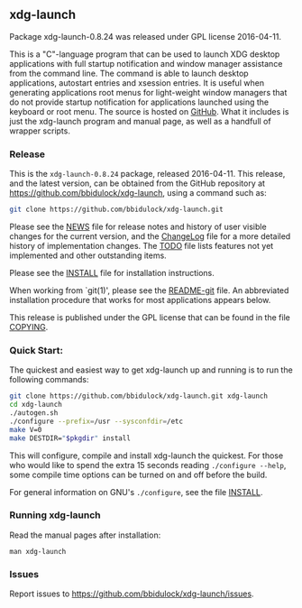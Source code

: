 
## xdg-launch

Package xdg-launch-0.8.24 was released under GPL license 2016-04-11.

This is a "C"-language program that can be used to launch XDG desktop
applications with full startup notification and window manager
assistance from the command line.  The command is able to launch
desktop applications, autostart entries and xsession entries.  It is
useful when generating applications root menus for light-weight window
managers that do not provide startup notification for applications
launched using the keyboard or root menu.  The source is hosted on
[GitHub](https://github.com/bbidulock/xdg-launch).  What it includes is
just the xdg-launch program and manual page, as well as a handfull of
wrapper scripts.


### Release

This is the `xdg-launch-0.8.24` package, released 2016-04-11.  This release,
and the latest version, can be obtained from the GitHub repository at
https://github.com/bbidulock/xdg-launch, using a command such as:

```bash
git clone https://github.com/bbidulock/xdg-launch.git
```

Please see the [NEWS](NEWS) file for release notes and history of user visible
changes for the current version, and the [ChangeLog](ChangeLog) file for a more
detailed history of implementation changes.  The [TODO](TODO) file lists
features not yet implemented and other outstanding items.

Please see the [INSTALL](INSTALL) file for installation instructions.

When working from `git(1)', please see the [README-git](README-git) file.  An
abbreviated installation procedure that works for most applications
appears below.

This release is published under the GPL license that can be found in
the file [COPYING](COPYING).

### Quick Start:

The quickest and easiest way to get xdg-launch up and running is to run
the following commands:

```bash
git clone https://github.com/bbidulock/xdg-launch.git xdg-launch
cd xdg-launch
./autogen.sh
./configure --prefix=/usr --sysconfdir=/etc
make V=0
make DESTDIR="$pkgdir" install
```

This will configure, compile and install xdg-launch the quickest.  For
those who would like to spend the extra 15 seconds reading `./configure
--help`, some compile time options can be turned on and off before the
build.

For general information on GNU's `./configure`, see the file [INSTALL](INSTALL).

### Running xdg-launch

Read the manual pages after installation:

    man xdg-launch

### Issues

Report issues to https://github.com/bbidulock/xdg-launch/issues.

